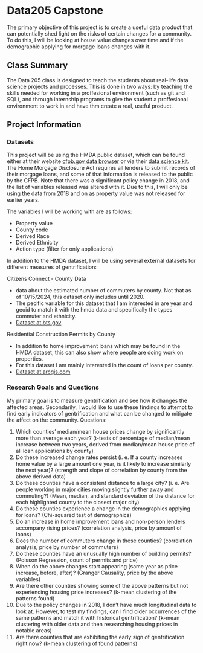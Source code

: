 # Data205 Capstone
The primary objective of this project is to create a useful data product that can potentially shed light on the risks of certain changes for a community. To do this, I will be looking at house value changes over time and if the demographic applying for morgage loans changes with it. 

## Class Summary
The Data 205 class is designed to teach the students about real-life data science projects and processes. This is done in two ways: by teaching the skills needed for working in a proffesional environment (such as git and SQL), and through internship programs to give the student a proffesional environment to work in and have thm create a real, useful product.

## Project Information

### Datasets
This project will be using the HMDA public dataset, which can be found either at their website [cfpb.gov data browser](https://ffiec.cfpb.gov/data-browser/) or via their [data science kit](https://github.com/cfpb/HMDA_Data_Science_Kit). The Home Morgage Disclosure Act requires all lenders to submit records of their morgage loans, and some of that information is released to the public by the CFPB. Note that there was a significant policy change in 2018, and the list of variables released was altered with it. Due to this, I will only be using the data from 2018 and on as property value was not released for earlier years.

The variables I will be working with are as follows:
- Property value
- County code
- Derived Race
- Derived Ethnicity
- Action type (filter for only applications)


In addition to the HMDA dataset, I will be using several external datasets for different measures of gentrification:

Citizens Connect - County Data
- data about the estimated number of commuters by county. Not that as of 10/15/2024, this dataset only includes until 2020.
- The pecific variable for this dataset that I am interested in are year and geoid to match it with the hmda data and specifically the types commuter and ethnicity.
- [Dataset at bts.gov](https://data.bts.gov/Research-and-Statistics/Citizen-Connect-County-data-live-/t3kh-5nek/about_data)

Residential Construction Permits by County
- In addition to home improvement loans which may be found in the HMDA dataset, this can also show where people are doing work on properties. 
- For this dataset I am mainly interested in the count of loans per county.
- [Dataset at arcgis.com](https://hudgis-hud.opendata.arcgis.com/datasets/HUD::residential-construction-permits-by-county/about)

### Research Goals and Questions
My primary goal is to measure gentrification and see how it changes the affected areas. Secondarily, I would like to use these findings to attempt to find early indicators of gentrification and what can be changed to mitigate the affect on the community.
Questions:
1.	Which counties’ median/mean house prices change by significantly more than average each year? (t-tests of percentage of median/mean increase between two years, derived from median/mean house price of all loan applications by county)
2.	Do these increased change rates persist (i. e. If a county increases home value by a large amount one year, is it likely to increase similarly the next year)? (strength and slope of correlation by county from the above derived data)
3.	Do these counties have a consistent distance to a large city? (i. e. Are people working in major cities moving slightly further away and commuting?) (Mean, median, and standard deviation of the distance for each highlighted county to the closest major city)
4.	Do these counties experience a change in the demographics applying for loans? (Chi-squared test of demographics)
5.	Do an increase in home improvement loans and non-person lenders accompany rising prices? (correlation analysis, price by amount of loans)
6.	Does the number of commuters change in these counties?  (correlation analysis, price by number of commuters)
7.	Do these counties have an unusually high number of building permits? (Poisson Regression, count of permits and price)
8.	When do the above changes start appearing (same year as price increase, before, after)? (Granger Causality, price by the above variables)
9.	Are there other counties showing some of the above patterns but not experiencing housing price increases? (k-mean clustering of the patterns found)
10.	Due to the policy changes in 2018, I don’t have much longitudinal data to look at. However, to test my findings, can I find older occurrences of the same patterns and match it with historical gentrification? (k-mean clustering with older data and then researching housing prices in notable areas)
11.	Are there counties that are exhibiting the early sign of gentrification right now? (k-mean clustering of found patterns)

